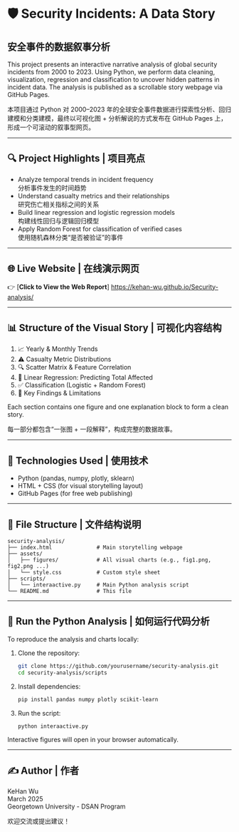 # 🛡️ Security Incidents: A Data Story  
## 安全事件的数据叙事分析

This project presents an interactive narrative analysis of global security incidents from 2000 to 2023. Using Python, we perform data cleaning, visualization, regression and classification to uncover hidden patterns in incident data. The analysis is published as a scrollable story webpage via GitHub Pages.

本项目通过 Python 对 2000–2023 年的全球安全事件数据进行探索性分析、回归建模和分类建模，最终以可视化图 + 分析解说的方式发布在 GitHub Pages 上，形成一个可滚动的叙事型网页。

---

## 🔍 Project Highlights | 项目亮点

- Analyze temporal trends in incident frequency  
  分析事件发生的时间趋势
- Understand casualty metrics and their relationships  
  研究伤亡相关指标之间的关系
- Build linear regression and logistic regression models  
  构建线性回归与逻辑回归模型
- Apply Random Forest for classification of verified cases  
  使用随机森林分类“是否被验证”的事件

---

## 🌐 Live Website | 在线演示网页

👉 [**Click to View the Web Report**]
https://kehan-wu.github.io/Security-analysis/

---

## 📊 Structure of the Visual Story | 可视化内容结构

1. 📈 Yearly & Monthly Trends
2. ⚠️ Casualty Metric Distributions
3. 🔍 Scatter Matrix & Feature Correlation
4. 🧮 Linear Regression: Predicting Total Affected
5. ✅ Classification (Logistic + Random Forest)
6. 📌 Key Findings & Limitations

Each section contains one figure and one explanation block to form a clean story.

每一部分都包含“一张图 + 一段解释”，构成完整的数据故事。

---

## 🧠 Technologies Used | 使用技术

- Python (pandas, numpy, plotly, sklearn)
- HTML + CSS (for visual storytelling layout)
- GitHub Pages (for free web publishing)

---

## 📁 File Structure | 文件结构说明

```
security-analysis/
├── index.html              # Main storytelling webpage
├── assets/
│   ├── figures/            # All visual charts (e.g., fig1.png, fig2.png ...)
│   └── style.css           # Custom style sheet
├── scripts/
│   └── interaactive.py     # Main Python analysis script
└── README.md               # This file
```

---

## 🚀 Run the Python Analysis | 如何运行代码分析

To reproduce the analysis and charts locally:

1. Clone the repository:
   ```bash
   git clone https://github.com/yourusername/security-analysis.git
   cd security-analysis/scripts
   ```

2. Install dependencies:
   ```bash
   pip install pandas numpy plotly scikit-learn
   ```

3. Run the script:
   ```bash
   python interaactive.py
   ```

Interactive figures will open in your browser automatically.

---

## ✍️ Author | 作者

KeHan Wu  
March 2025  
Georgetown University - DSAN Program

欢迎交流或提出建议！
